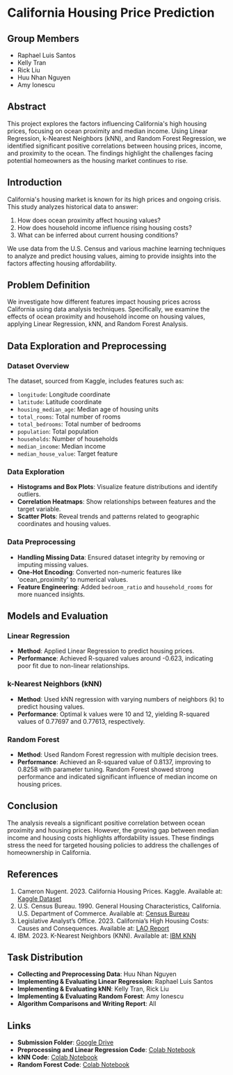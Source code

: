 # California Housing Price Prediction

## Group Members
- Raphael Luis Santos
- Kelly Tran
- Rick Liu
- Huu Nhan Nguyen
- Amy Ionescu

## Abstract
This project explores the factors influencing California's high housing prices, focusing on ocean proximity and median income. Using Linear Regression, k-Nearest Neighbors (kNN), and Random Forest Regression, we identified significant positive correlations between housing prices, income, and proximity to the ocean. The findings highlight the challenges facing potential homeowners as the housing market continues to rise.

## Introduction
California's housing market is known for its high prices and ongoing crisis. This study analyzes historical data to answer:
1. How does ocean proximity affect housing values?
2. How does household income influence rising housing costs?
3. What can be inferred about current housing conditions?

We use data from the U.S. Census and various machine learning techniques to analyze and predict housing values, aiming to provide insights into the factors affecting housing affordability.

## Problem Definition
We investigate how different features impact housing prices across California using data analysis techniques. Specifically, we examine the effects of ocean proximity and household income on housing values, applying Linear Regression, kNN, and Random Forest Analysis.

## Data Exploration and Preprocessing
### Dataset Overview
The dataset, sourced from Kaggle, includes features such as:
- `longitude`: Longitude coordinate
- `latitude`: Latitude coordinate
- `housing_median_age`: Median age of housing units
- `total_rooms`: Total number of rooms
- `total_bedrooms`: Total number of bedrooms
- `population`: Total population
- `households`: Number of households
- `median_income`: Median income
- `median_house_value`: Target feature

### Data Exploration
- **Histograms and Box Plots**: Visualize feature distributions and identify outliers.
- **Correlation Heatmaps**: Show relationships between features and the target variable.
- **Scatter Plots**: Reveal trends and patterns related to geographic coordinates and housing values.

### Data Preprocessing
- **Handling Missing Data**: Ensured dataset integrity by removing or imputing missing values.
- **One-Hot Encoding**: Converted non-numeric features like 'ocean_proximity' to numerical values.
- **Feature Engineering**: Added `bedroom_ratio` and `household_rooms` for more nuanced insights.

## Models and Evaluation
### Linear Regression
- **Method**: Applied Linear Regression to predict housing prices.
- **Performance**: Achieved R-squared values around -0.623, indicating poor fit due to non-linear relationships.

### k-Nearest Neighbors (kNN)
- **Method**: Used kNN regression with varying numbers of neighbors (k) to predict housing values.
- **Performance**: Optimal k values were 10 and 12, yielding R-squared values of 0.77697 and 0.77613, respectively.

### Random Forest
- **Method**: Used Random Forest regression with multiple decision trees.
- **Performance**: Achieved an R-squared value of 0.8137, improving to 0.8258 with parameter tuning. Random Forest showed strong performance and indicated significant influence of median income on housing prices.

## Conclusion
The analysis reveals a significant positive correlation between ocean proximity and housing prices. However, the growing gap between median income and housing costs highlights affordability issues. These findings stress the need for targeted housing policies to address the challenges of homeownership in California.

## References
1. Cameron Nugent. 2023. California Housing Prices. Kaggle. Available at: [Kaggle Dataset](https://www.kaggle.com/datasets/camnugent/california-housing-prices)
2. U.S. Census Bureau. 1990. General Housing Characteristics, California. U.S. Department of Commerce. Available at: [Census Bureau](https://www2.census.gov/library/publications/decennial/1990/ch-1/ch-1-6.pdf)
3. Legislative Analyst’s Office. 2023. California’s High Housing Costs: Causes and Consequences. Available at: [LAO Report](https://lao.ca.gov/LAOEconTax/Article/Detail/793#:~:text=Affordability%20depends%20on%20both%20the,income%20in%202022%20(%2485%2C300).)
4. IBM. 2023. K-Nearest Neighbors (KNN). Available at: [IBM KNN](https://www.ibm.com/topics/knn#:~:text=The%20k%2Dnearest%20neighbors%20.)

## Task Distribution
- **Collecting and Preprocessing Data**: Huu Nhan Nguyen
- **Implementing & Evaluating Linear Regression**: Raphael Luis Santos
- **Implementing & Evaluating kNN**: Kelly Tran, Rick Liu
- **Implementing & Evaluating Random Forest**: Amy Ionescu
- **Algorithm Comparisons and Writing Report**: All

## Links
- **Submission Folder**: [Google Drive](https://drive.google.com/drive/folders/1d2HzqO9fKB5uTFTcvDhWQKH6MerqTmVz?usp=sharing)
- **Preprocessing and Linear Regression Code**: [Colab Notebook](https://colab.research.google.com/drive/1XAwoCqX-fDbs6Fv3m8cSb0KLDu485Yg1?usp=sharing)
- **kNN Code**: [Colab Notebook](https://colab.research.google.com/drive/1LSfKO-XFw9mzGHQMLMuvfY2Rk6hOmmDl?usp=sharing)
- **Random Forest Code**: [Colab Notebook](https://colab.research.google.com/drive/1Xz9SplK2dr2RcuBRzfr9A3UMSmOqZVRY?usp=sharing)
